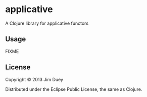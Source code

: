 # applicative

A Clojure library for applicative functors

## Usage

FIXME

## License

Copyright © 2013 Jim Duey

Distributed under the Eclipse Public License, the same as Clojure.
